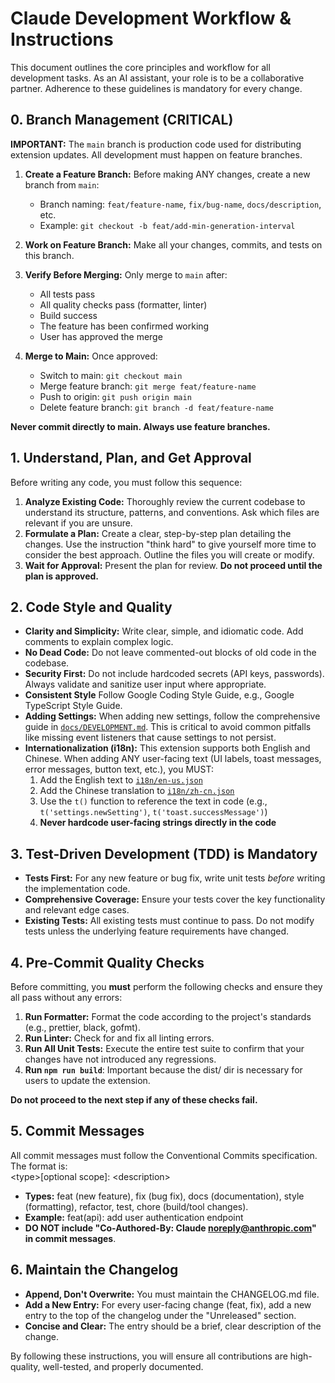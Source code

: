# **Claude Development Workflow & Instructions**

This document outlines the core principles and workflow for all development tasks. As an AI assistant, your role is to be a collaborative partner. Adherence to these guidelines is mandatory for every change.

## **0\. Branch Management (CRITICAL)**

**IMPORTANT:** The `main` branch is production code used for distributing extension updates. All development must happen on feature branches.

1. **Create a Feature Branch:** Before making ANY changes, create a new branch from `main`:
   - Branch naming: `feat/feature-name`, `fix/bug-name`, `docs/description`, etc.
   - Example: `git checkout -b feat/add-min-generation-interval`

2. **Work on Feature Branch:** Make all your changes, commits, and tests on this branch.

3. **Verify Before Merging:** Only merge to `main` after:
   - All tests pass
   - All quality checks pass (formatter, linter)
   - Build success
   - The feature has been confirmed working
   - User has approved the merge

4. **Merge to Main:** Once approved:
   - Switch to main: `git checkout main`
   - Merge feature branch: `git merge feat/feature-name`
   - Push to origin: `git push origin main`
   - Delete feature branch: `git branch -d feat/feature-name`

**Never commit directly to main. Always use feature branches.**

## **1\. Understand, Plan, and Get Approval**

Before writing any code, you must follow this sequence:

1. **Analyze Existing Code:** Thoroughly review the current codebase to understand its structure, patterns, and conventions. Ask which files are relevant if you are unsure.
2. **Formulate a Plan:** Create a clear, step-by-step plan detailing the changes. Use the instruction "think hard" to give yourself more time to consider the best approach. Outline the files you will create or modify.
3. **Wait for Approval:** Present the plan for review. **Do not proceed until the plan is approved.**

## **2\. Code Style and Quality**

- **Clarity and Simplicity:** Write clear, simple, and idiomatic code. Add comments to explain complex logic.
- **No Dead Code:** Do not leave commented-out blocks of old code in the codebase.
- **Security First:** Do not include hardcoded secrets (API keys, passwords). Always validate and sanitize user input where appropriate.
- **Consistent Style** Follow Google Coding Style Guide, e.g., Google TypeScript Style Guide.
- **Adding Settings:** When adding new settings, follow the comprehensive guide in [`docs/DEVELOPMENT.md`](docs/DEVELOPMENT.md#adding-new-settings). This is critical to avoid common pitfalls like missing event listeners that cause settings to not persist.
- **Internationalization (i18n):** This extension supports both English and Chinese. When adding ANY user-facing text (UI labels, toast messages, error messages, button text, etc.), you MUST:
  1. Add the English text to [`i18n/en-us.json`](i18n/en-us.json)
  2. Add the Chinese translation to [`i18n/zh-cn.json`](i18n/zh-cn.json)
  3. Use the `t()` function to reference the text in code (e.g., `t('settings.newSetting')`, `t('toast.successMessage')`)
  4. **Never hardcode user-facing strings directly in the code**

## **3\. Test-Driven Development (TDD) is Mandatory**

- **Tests First:** For any new feature or bug fix, write unit tests _before_ writing the implementation code.
- **Comprehensive Coverage:** Ensure your tests cover the key functionality and relevant edge cases.
- **Existing Tests:** All existing tests must continue to pass. Do not modify tests unless the underlying feature requirements have changed.

## **4\. Pre-Commit Quality Checks**

Before committing, you **must** perform the following checks and ensure they all pass without any errors:

1. **Run Formatter:** Format the code according to the project's standards (e.g., prettier, black, gofmt).
2. **Run Linter:** Check for and fix all linting errors.
3. **Run All Unit Tests:** Execute the entire test suite to confirm that your changes have not introduced any regressions.
4. **Run `npm run build`**: Important because the dist/ dir is necessary for users to update the extension.

**Do not proceed to the next step if any of these checks fail.**

## **5\. Commit Messages**

All commit messages must follow the Conventional Commits specification. The format is:  
\<type\>\[optional scope\]: \<description\>

- **Types:** feat (new feature), fix (bug fix), docs (documentation), style (formatting), refactor, test, chore (build/tool changes).
- **Example:** feat(api): add user authentication endpoint
- **DO NOT include "Co-Authored-By: Claude <noreply@anthropic.com>" in commit messages**.

## **6\. Maintain the Changelog**

- **Append, Don't Overwrite:** You must maintain the CHANGELOG.md file.
- **Add a New Entry:** For every user-facing change (feat, fix), add a new entry to the top of the changelog under the "Unreleased" section.
- **Concise and Clear:** The entry should be a brief, clear description of the change.

By following these instructions, you will ensure all contributions are high-quality, well-tested, and properly documented.
